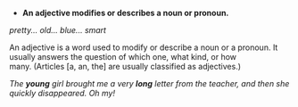 - **An adjective modifies or describes a noun or pronoun.**

_pretty... old... blue... smart_

An adjective is a word used to modify or describe a noun or a pronoun. It usually answers the question of which one, what kind, or how many. (Articles [a, an, the] are usually classified as adjectives.)

_The **young** girl brought me a very **long** letter from the teacher, and then she quickly disappeared. Oh my!_